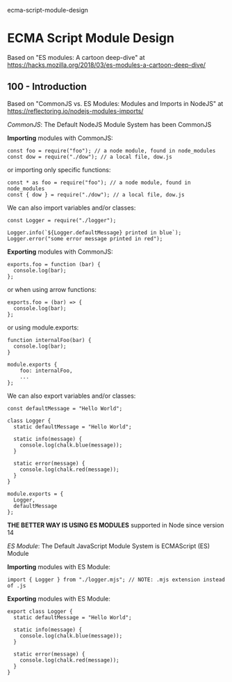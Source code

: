 ecma-script-module-design
# ECMA Script Module Design

Based on "ES modules: A cartoon deep-dive" at https://hacks.mozilla.org/2018/03/es-modules-a-cartoon-deep-dive/

## 100 - Introduction

Based on "CommonJS vs. ES Modules: Modules and Imports in NodeJS" at https://reflectoring.io/nodejs-modules-imports/

*CommonJS*: The Default NodeJS Module System has been CommonJS

**Importing** modules with CommonJS:

```
const foo = require("foo"); // a node module, found in node_modules
const dow = require("./dow"); // a local file, dow.js
```
or importing only specific functions:
```
const * as foo = require("foo"); // a node module, found in node_modules
const { dow } = require("./dow"); // a local file, dow.js
```

We can also import variables and/or classes:

```
const Logger = require("./logger");

Logger.info(`${Logger.defaultMessage} printed in blue`);
Logger.error("some error message printed in red");
```

**Exporting** modules with CommonJS:

```
exports.foo = function (bar) {
  console.log(bar);
};
```
or when using arrow functions:
```
exports.foo = (bar) => {
  console.log(bar);
};
```
or using module.exports:
```
function internalFoo(bar) {
  console.log(bar);
}

module.exports {
    foo: internalFoo,
    ...
};
```

We can also export variables and/or classes:

```
const defaultMessage = "Hello World";

class Logger {
  static defaultMessage = "Hello World";

  static info(message) {
    console.log(chalk.blue(message));
  }

  static error(message) {
    console.log(chalk.red(message));
  }
}

module.exports = {
  Logger,
  defaultMessage
};
```

**THE BETTER WAY IS USING ES MODULES**
supported in Node since version 14

*ES Module*: The Default JavaScript Module System is ECMAScript (ES) Module

**Importing** modules with ES Module:

```
import { Logger } from "./logger.mjs"; // NOTE: .mjs extension instead of .js
```

**Exporting** modules with ES Module:

```
export class Logger {
  static defaultMessage = "Hello World";

  static info(message) {
    console.log(chalk.blue(message));
  }

  static error(message) {
    console.log(chalk.red(message));
  }
}
```

